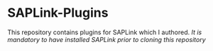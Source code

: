# SAPLink-Plugins
This repository contains plugins for SAPLink which I authored. 
*It is mandatory to have installed SAPLink prior to cloning this repository*
